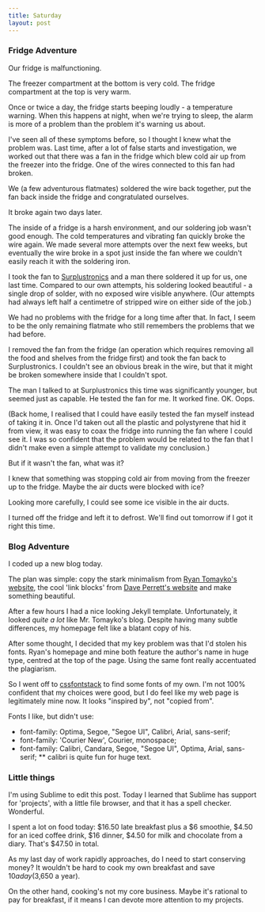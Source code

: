 ```yaml
---
title: Saturday
layout: post
---
```


### Fridge Adventure

Our fridge is malfunctioning.

The freezer compartment at the bottom is very cold. The fridge compartment at the top is very warm. 

Once or twice a day, the fridge starts beeping loudly - a temperature warning. When this happens at night, when we're trying to sleep, the alarm is more of a problem than the problem it's warning us about.

I've seen all of these symptoms before, so I thought I knew what the problem was. Last time, after a lot of false starts and investigation, we worked out that there was a fan in the fridge which blew cold air up from the freezer into the fridge. One of the wires connected to this fan had broken.

We (a few adventurous flatmates) soldered the wire back together, put the fan back inside the fridge and congratulated ourselves.

It broke again two days later.

The inside of a fridge is a harsh environment, and our soldering job wasn't good enough. The cold temperatures and vibrating fan quickly broke the wire again. We made several more attempts over the next few weeks, but eventually the wire broke in a spot just inside the fan where we couldn't easily reach it with the soldering iron.

I took the fan to <a href="http://www.surplustronics.co.nz/shop/">Surplustronics</a> and a man there soldered it up for us, one last time. Compared to our own attempts, his soldering looked beautiful - a single drop of solder, with no exposed wire visible anywhere. (Our attempts had always left half a centimetre of stripped wire on either side of the job.)

We had no problems with the fridge for a long time after that. In fact, I seem to be the only remaining flatmate who still remembers the problems that we had before.

I removed the fan from the fridge (an operation which requires removing all the food and shelves from the fridge first) and took the fan back to Surplustronics. I couldn't see an obvious break in the wire, but that it might be broken somewhere inside that I couldn't spot.

The man I talked to at Surplustronics this time was significantly younger, but seemed just as capable. He tested the fan for me. It worked fine. OK. Oops.

(Back home, I realised that I could have easily tested the fan myself instead of taking it in. Once I'd taken out all the plastic and polystyrene that hid it from view, it was easy to coax the fridge into running the fan where I could see it. I was so confident that the problem would be related to the fan that I didn't make even a simple attempt to validate my conclusion.)

But if it wasn't the fan, what was it?

I knew that something was stopping cold air from moving from the freezer up to the fridge. Maybe the air ducts were blocked with ice? 

Looking more carefully, I could see some ice visible in the air ducts.

I turned off the fridge and left it to defrost. We'll find out tomorrow if I got it right this time.

### Blog Adventure

I coded up a new blog today.

The plan was simple: copy the stark minimalism from <a href="http://tomayko.com">Ryan Tomayko's website</a>, the cool 'link blocks' from <a href="http://www.daveperrett.com/">Dave Perrett's website</a> and make something beautiful.

After a few hours I had a nice looking Jekyll template. Unfortunately, it looked _quite a lot_ like Mr. Tomayko's blog. Despite having many subtle differences, my homepage felt like a blatant copy of his.

After some thought, I decided that my key problem was that I'd stolen his fonts. Ryan's homepage and mine both feature the author's name in huge type, centred at the top of the page. Using the same font really accentuated the plagiarism.

So I went off to <a href="http://cssfontstack.com/">cssfontstack</a> to find some fonts of my own. I'm not 100% confident that my choices were good, but I do feel like my web page is legitimately mine now. It looks "inspired by", not "copied from".

Fonts I like, but didn't use:
* font-family: Optima, Segoe, "Segoe UI", Calibri, Arial, sans-serif;
* font-family: 'Courier New', Courier, monospace; 
* font-family: Calibri, Candara, Segoe, "Segoe UI", Optima, Arial, sans-serif;
** calibri is quite fun for huge text.

### Little things

I'm using Sublime to edit this post. Today I learned that Sublime has support for 'projects', with a little file browser, and that it has a spell checker. Wonderful.

I spent a lot on food today: $16.50 late breakfast plus a $6 smoothie, $4.50 for an iced coffee drink, $16 dinner, $4.50 for milk and chocolate from a diary. That's $47.50 in total.

As my last day of work rapidly approaches, do I need to start conserving money? It wouldn't be hard to cook my own breakfast and save $10 a day ($3,650 a year).

On the other hand, cooking's not my core business. Maybe it's rational to pay for breakfast, if it means I can devote more attention to my projects.